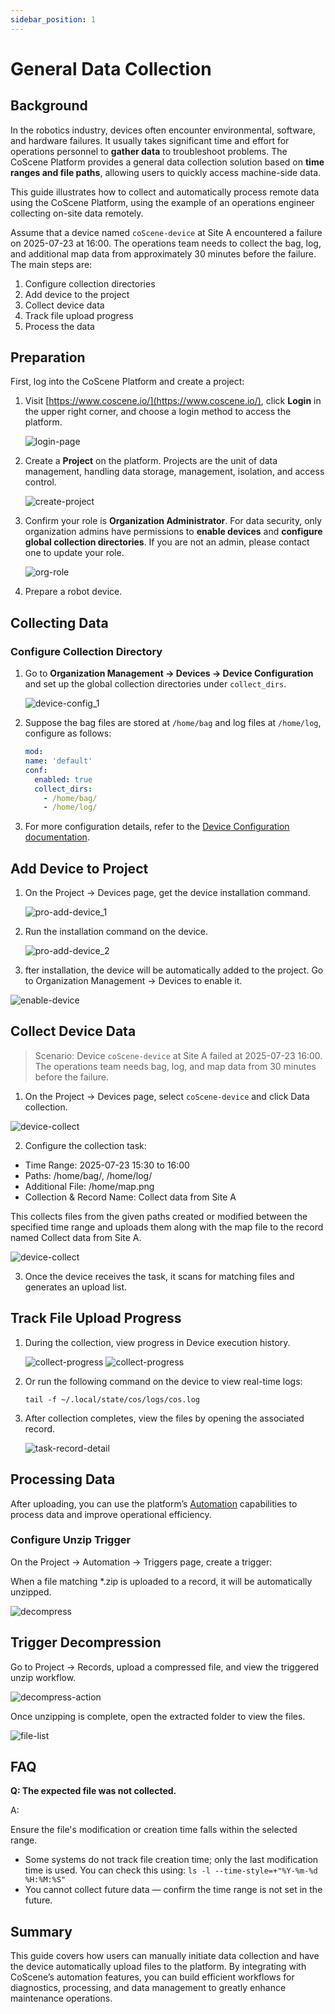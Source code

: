 ```yaml
---
sidebar_position: 1
---
```


# General Data Collection

## Background

In the robotics industry, devices often encounter environmental, software, and hardware failures. It usually takes significant time and effort for operations personnel to **gather data** to troubleshoot problems. The CoScene Platform provides a general data collection solution based on **time ranges and file paths**, allowing users to quickly access machine-side data.

This guide illustrates how to collect and automatically process remote data using the CoScene Platform, using the example of an operations engineer collecting on-site data remotely.

Assume that a device named `coScene-device` at Site A encountered a failure on 2025-07-23 at 16:00. The operations team needs to collect the bag, log, and additional map data from approximately 30 minutes before the failure. The main steps are:

1. Configure collection directories  
2. Add device to the project  
3. Collect device data  
4. Track file upload progress  
5. Process the data

## Preparation

First, log into the CoScene Platform and create a project:

1. Visit [https://www.coscene.io/](https://www.coscene.io/), click **Login** in the upper right corner, and choose a login method to access the platform.

   ![login-page](./img/5-2-login-page.png)

2. Create a **Project** on the platform. Projects are the unit of data management, handling data storage, management, isolation, and access control.

   ![create-project](./img/4-2-create-project.png)

3. Confirm your role is **Organization Administrator**. For data security, only organization admins have permissions to **enable devices** and **configure global collection directories**. If you are not an admin, please contact one to update your role.

   ![org-role](./img/org-role.png)

4. Prepare a robot device.

## Collecting Data

### Configure Collection Directory

1. Go to **Organization Management → Devices → Device Configuration** and set up the global collection directories under `collect_dirs`.

   ![device-config_1](./img/device-config_1.png)

2. Suppose the bag files are stored at `/home/bag` and log files at `/home/log`, configure as follows:

   ```yaml
   mod:
   name: 'default'
   conf:
     enabled: true
     collect_dirs: 
       - /home/bag/
       - /home/log/
   ```

3. For more configuration details, refer to the [Device Configuration documentation](../device/4-device-collector.md).

## Add Device to Project

1. On the Project → Devices page, get the device installation command.

    ![pro-add-device_1](./img/pro-add-device_1.png)

2. Run the installation command on the device.

    ![pro-add-device_2](./img/pro-add-device_2.png)

3. fter installation, the device will be automatically added to the project. Go to Organization Management → Devices to enable it.

  ![enable-device](./img/enable-device.png)

## Collect Device Data
> Scenario: Device `coScene-device` at Site A failed at 2025-07-23 16:00. The operations team needs bag, log, and map data from 30 minutes before the failure.

1. On the Project → Devices page, select `coScene-device` and click Data collection.

  ![device-collect](./img/device-collect_1.png)

2. Configure the collection task:

  - Time Range: 2025-07-23 15:30 to 16:00
  - Paths: /home/bag/, /home/log/
  - Additional File: /home/map.png
  - Collection & Record Name: Collect data from Site A

  This collects files from the given paths created or modified between the specified time range and uploads them along with the map file to the record named Collect data from Site A.

  ![device-collect](./img/device-collect_2.png)

3. Once the device receives the task, it scans for matching files and generates an upload list.

## Track File Upload Progress
1. During the collection, view progress in Device execution history.

   ![collect-progress](./img/device-collect_3.png)
   ![collect-progress](./img/device-collect_4.png)

2. Or run the following command on the device to view real-time logs:

    ```
    tail -f ~/.local/state/cos/logs/cos.log
    ```

3. After collection completes, view the files by opening the associated record.

    ![task-record-detail](./img/device-collect_5.png)

## Processing Data
After uploading, you can use the platform’s [Automation](../6-automation/1-quick-start-workflow.md) capabilities to process data and improve operational efficiency.

### Configure Unzip Trigger
On the Project → Automation → Triggers page, create a trigger:

When a file matching *.zip is uploaded to a record, it will be automatically unzipped.

  ![decompress](./img/trigger_2.png)

## Trigger Decompression
Go to Project → Records, upload a compressed file, and view the triggered unzip workflow.

  ![decompress-action](./img/decompress-action.png)

Once unzipping is complete, open the extracted folder to view the files.

  ![file-list](./img/files-list.png)

## FAQ
**Q: The expected file was not collected.**

A:

Ensure the file's modification or creation time falls within the selected range.

- Some systems do not track file creation time; only the last modification time is used. You can check this using: `ls -l --time-style=+"%Y-%m-%d %H:%M:%S"`
- You cannot collect future data — confirm the time range is not set in the future.

## Summary
This guide covers how users can manually initiate data collection and have the device automatically upload files to the platform. By integrating with CoScene’s automation features, you can build efficient workflows for diagnostics, processing, and data management to greatly enhance maintenance operations.
